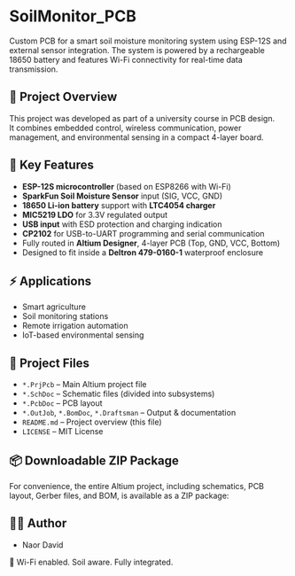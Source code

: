 # SoilMonitor_PCB
Custom PCB for a smart soil moisture monitoring system using ESP-12S and external sensor integration. 
The system is powered by a rechargeable 18650 battery and features Wi-Fi connectivity for real-time data transmission.

## 🌿 Project Overview

This project was developed as part of a university course in PCB design.  
It combines embedded control, wireless communication, power management, and environmental sensing in a compact 4-layer board.

## 🔧 Key Features

- **ESP-12S microcontroller** (based on ESP8266 with Wi-Fi)
- **SparkFun Soil Moisture Sensor** input (SIG, VCC, GND)
- **18650 Li-ion battery** support with **LTC4054 charger**
- **MIC5219 LDO** for 3.3V regulated output
- **USB input** with ESD protection and charging indication
- **CP2102** for USB-to-UART programming and serial communication
- Fully routed in **Altium Designer**, 4-layer PCB (Top, GND, VCC, Bottom)
- Designed to fit inside a **Deltron 479-0160-1** waterproof enclosure

## ⚡ Applications

- Smart agriculture
- Soil monitoring stations
- Remote irrigation automation
- IoT-based environmental sensing

## 📂 Project Files

- `*.PrjPcb` – Main Altium project file
- `*.SchDoc` – Schematic files (divided into subsystems)
- `*.PcbDoc` – PCB layout
- `*.OutJob`, `*.BomDoc`, `*.Draftsman` – Output & documentation
- `README.md` – Project overview (this file)
- `LICENSE` – MIT License

## 📦 Downloadable ZIP Package

For convenience, the entire Altium project, including schematics, PCB layout, Gerber files, and BOM, is available as a ZIP package:


## 👨‍🔧 Author

- Naor David  

📡 Wi-Fi enabled. Soil aware. Fully integrated.
